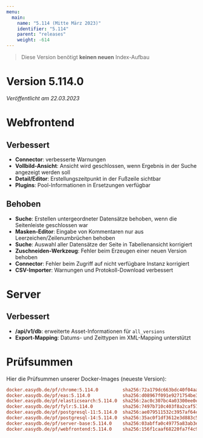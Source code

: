 ```yaml
---
menu:
  main:
    name: "5.114 (Mitte März 2023)"
    identifier: "5.114"
    parent: "releases"
    weight: -614
---
```



> Diese Version benötigt **keinen neuen** Index-Aufbau


# Version 5.114.0

*Veröffentlicht am 22.03.2023*

# Webfrontend

## Verbessert

* **Connector**: verbesserte Warnungen
* **Vollbild-Ansicht**: Ansicht wird geschlossen, wenn Ergebnis in der Suche angezeigt werden soll
* **Detail/Editor**: Erstellungszeitpunkt in der Fußzeile sichtbar
* **Plugins**: Pool-Informationen in Ersetzungen verfügbar

## Behoben

* **Suche**: Erstellen untergeordneter Datensätze behoben, wenn die Seitenleiste geschlossen war
* **Masken-Editor**: Eingabe von Kommentaren nur aus Leerzeichen/Zeilenumbrüchen behoben
* **Suche**: Auswahl aller Datensätze der Seite in Tabellenansicht korrigiert
* **Zuschneiden-Werkzeug**: Fehler beim Erzeugen einer neuen Version behoben
* **Connector**: Fehler beim Zugriff auf nicht verfügbare Instanz korrigiert
* **CSV-Importer**: Warnungen und Protokoll-Download verbessert

# Server

## Verbessert

* **/api/v1/db**: erweiterte Asset-Informationen für `all_versions`
* **Export-Mapping**: Datums- und Zeittypen im XML-Mapping unterstützt

# Prüfsummen

Hier die Prüfsummen unserer Docker-Images (neueste Version):

```ini
docker.easydb.de/pf/chrome:5.114.0         sha256:72a179dc663bdc40f04aa0806f843b969e2964aa562354eb9bf1d4b175d285cc
docker.easydb.de/pf/eas:5.114.0            sha256:d08967f091e9271754be3bb8375b945dab43a499ffdad84fde72f7a49aafa63d
docker.easydb.de/pf/elasticsearch:5.114.0  sha256:2ac0c307bc4a03300ee0c149cae11872efa99d9a55816db952dfc965b0dd93d2
docker.easydb.de/pf/fylr:5.114.0           sha256:7497b710c403f8a2caf578becff863aa5c92eab8bad67ec394b9de0d4f23feb9
docker.easydb.de/pf/postgresql-11:5.114.0  sha256:ae079511532c3957af64c424da309655c978820a870a75cc46130b376a93f2c8
docker.easydb.de/pf/postgresql-14:5.114.0  sha256:35ac0f1df3612e3d883c56c04f74581fd74fbac6204e8c1ee7396e283142e4dc
docker.easydb.de/pf/server-base:5.114.0    sha256:03abffa0c49775a83ab3e29e40f3fd69af7651c68facb2035a34745b74f6659e
docker.easydb.de/pf/webfrontend:5.114.0    sha256:156f1caaf68220fa7f4c9989903ab0473f66361281cb8419dc74b8287cbd7cb4
```
